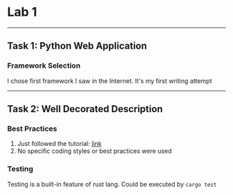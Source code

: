 # Lab 1

---

## Task 1: Python Web Application

### Framework Selection

I chose first framework I saw in the Internet. It's my first writing attempt

---

## Task 2: Well Decorated Description

### Best Practices

1. Just followed the tutorial: [link](https://www.shuttle.rs/blog/2023/12/13/using-rocket-rust)
2. No specific coding styles or best practices were used

### Testing

Testing is a built-in feature of rust lang. Could be executed by `cargo test`